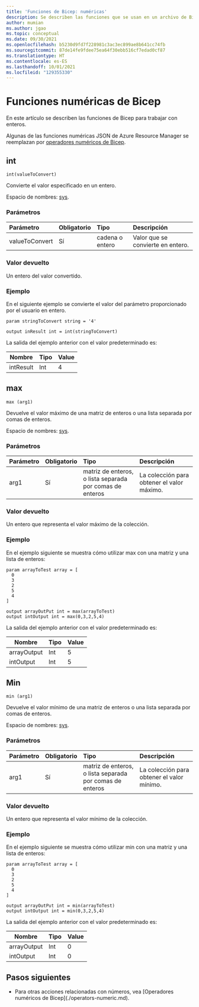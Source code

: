 ```yaml
---
title: 'Funciones de Bicep: numéricas'
description: Se describen las funciones que se usan en un archivo de Bicep para trabajar con números.
author: mumian
ms.author: jgao
ms.topic: conceptual
ms.date: 09/30/2021
ms.openlocfilehash: b5230d9fd7f228981c3ac3ec899ae8b641cc74fb
ms.sourcegitcommit: 87de14fe9fdee75ea64f30ebb516cf7edad0cf87
ms.translationtype: HT
ms.contentlocale: es-ES
ms.lasthandoff: 10/01/2021
ms.locfileid: "129355330"
---
```

# <a name="numeric-functions-for-bicep"></a>Funciones numéricas de Bicep

En este artículo se describen las funciones de Bicep para trabajar con enteros.

Algunas de las funciones numéricas JSON de Azure Resource Manager se reemplazan por [operadores numéricos de Bicep](./operators-numeric.md).

## <a name="int"></a>int

`int(valueToConvert)`

Convierte el valor especificado en un entero.

Espacio de nombres: [sys](bicep-functions.md#namespaces-for-functions).

### <a name="parameters"></a>Parámetros

| Parámetro | Obligatorio | Tipo | Descripción |
|:--- |:--- |:--- |:--- |
| valueToConvert |Sí |cadena o entero |Valor que se convierte en entero. |

### <a name="return-value"></a>Valor devuelto

Un entero del valor convertido.

### <a name="example"></a>Ejemplo

En el siguiente ejemplo se convierte el valor del parámetro proporcionado por el usuario en entero.

```bicep
param stringToConvert string = '4'

output inResult int = int(stringToConvert)
```

La salida del ejemplo anterior con el valor predeterminado es:

| Nombre | Tipo | Value |
| ---- | ---- | ----- |
| intResult | Int | 4 |

## <a name="max"></a>max

`max (arg1)`

Devuelve el valor máximo de una matriz de enteros o una lista separada por comas de enteros.

Espacio de nombres: [sys](bicep-functions.md#namespaces-for-functions).

### <a name="parameters"></a>Parámetros

| Parámetro | Obligatorio | Tipo | Descripción |
|:--- |:--- |:--- |:--- |
| arg1 |Sí |matriz de enteros, o lista separada por comas de enteros |La colección para obtener el valor máximo. |

### <a name="return-value"></a>Valor devuelto

Un entero que representa el valor máximo de la colección.

### <a name="example"></a>Ejemplo

En el ejemplo siguiente se muestra cómo utilizar max con una matriz y una lista de enteros:

```bicep
param arrayToTest array = [
  0
  3
  2
  5
  4
]

output arrayOutPut int = max(arrayToTest)
output intOutput int = max(0,3,2,5,4)
```

La salida del ejemplo anterior con el valor predeterminado es:

| Nombre | Tipo | Value |
| ---- | ---- | ----- |
| arrayOutput | Int | 5 |
| intOutput | Int | 5 |

## <a name="min"></a>Min

`min (arg1)`

Devuelve el valor mínimo de una matriz de enteros o una lista separada por comas de enteros.

Espacio de nombres: [sys](bicep-functions.md#namespaces-for-functions).

### <a name="parameters"></a>Parámetros

| Parámetro | Obligatorio | Tipo | Descripción |
|:--- |:--- |:--- |:--- |
| arg1 |Sí |matriz de enteros, o lista separada por comas de enteros |La colección para obtener el valor mínimo. |

### <a name="return-value"></a>Valor devuelto

Un entero que representa el valor mínimo de la colección.

### <a name="example"></a>Ejemplo

En el ejemplo siguiente se muestra cómo utilizar min con una matriz y una lista de enteros:

```bicep
param arrayToTest array = [
  0
  3
  2
  5
  4
]

output arrayOutPut int = min(arrayToTest)
output intOutput int = min(0,3,2,5,4)
```

La salida del ejemplo anterior con el valor predeterminado es:

| Nombre | Tipo | Value |
| ---- | ---- | ----- |
| arrayOutput | Int | 0 |
| intOutput | Int | 0 |

## <a name="next-steps"></a>Pasos siguientes

* Para otras acciones relacionadas con números, vea \[Operadores numéricos de Bicep](./operators-numeric.md).
